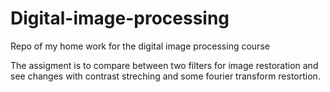 # Digital-image-processing
 Repo of my home work for the digital image processing course 

The assigment is to compare between two filters for image restoration and see changes with contrast streching and some fourier transform restortion.
